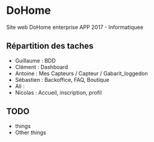# DoHome
Site web DoHome enterprise
APP 2017 - Informatiquee

## Répartition des taches

- Guillaume : BDD
- Clément : Dashboard
- Antoine : Mes Capteurs / Capteur / Gabarit_loggedon
- Sébastien : Backoffice, FAQ, Boutique
- Ali :
- Nicolas : Accueil, inscription, profil

## TODO

- things
- Other things